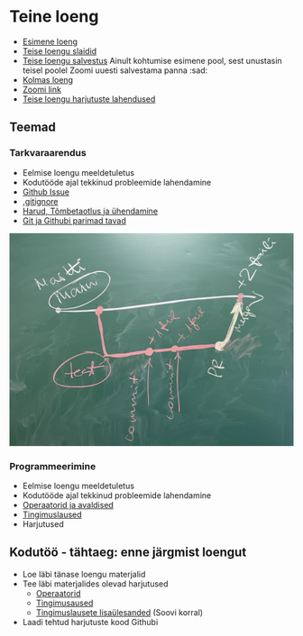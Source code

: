 # Teine loeng

- [Esimene loeng](../Lesson-01/README.md)
- [Teise loengu slaidid](Slides.md)
- [Teise loengu salvestus](https://youtu.be/gF2mFUuLvMw) Ainult kohtumise esimene pool, sest unustasin teisel poolel Zoomi uuesti salvestama panna :sad:
- [Kolmas loeng](../Lesson-03/README.md)
- [Zoomi link](https://zoom.us/j/94501316239?pwd=MUE3VGpMcVZOTmU3ZHRQRkFsUFYwQT09)
- [Teise loengu harjutuste lahendused](https://github.com/HK-Mikrokraadid/Martti/blob/3e21ed460cca4ac8711fb3c41e455ba771cfb499/app.js)

## Teemad

### Tarkvaraarendus

- Eelmise loengu meeldetuletus
- Kodutööde ajal tekkinud probleemide lahendamine
- [Github Issue](../../../Subjects/Software-Development/Topics/Github-Issue/README.md)
- [.gitignore](../../../Subjects/Software-Development/Topics/Gitignore/README.md)
- [Harud, Tõmbetaotlus ja ühendamine](../../../Subjects/Software-Development/Topics/Branch/README.md)
- [Git ja Githubi parimad tavad](../../../Subjects/Software-Development/Topics/Git-Best-Practices/README.md)

![Teises loengus tahvlile joonistatud pilt](git-flow.jpg)

### Programmeerimine

- Eelmise loengu meeldetuletus
- Kodutööde ajal tekkinud probleemide lahendamine
- [Operaatorid ja avaldised](../../../Subjects/Programming-Basics/Topics/Operators/README.md)
- [Tingimuslaused](../../../Subjects/Programming-Basics/Topics/Conditionals/README.md)
- Harjutused

## Kodutöö - tähtaeg: enne järgmist loengut

- Loe läbi tänase loengu materjalid
- Tee läbi materjalides olevad harjutused
  - [Operaatorid](../../../Subjects/Programming-Basics/Topics/Operators/README.md#harjutused)
  - [Tingimusaused](../../../Subjects/Programming-Basics/Topics/Conditionals/README.md#harjutused)
  - [Tingimuslausete lisaülesanded](../../../Subjects/Programming-Basics/Topics/Conditionals/Exercises.md) (Soovi korral)
- Laadi tehtud harjutuste kood Githubi

